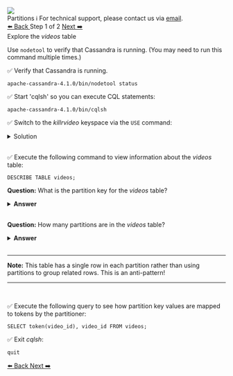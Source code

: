 <!-- TOP -->
<div class="top">
  <img class="scenario-academy-logo" src="https://datastax-academy.github.io/katapod-shared-assets/images/ds-academy-2023.svg" />
  <div class="scenario-title-section">
    <span class="scenario-title">Partitions</span>
    <span class="scenario-subtitle">ℹ️ For technical support, please contact us via <a href="mailto:academy@datastax.com">email</a>.</span>
  </div>
</div>

<!-- NAVIGATION -->
<div id="navigation-top" class="navigation-top">
 <a href='command:katapod.loadPage?[{"step":"intro"}]'
   class="btn btn-dark navigation-top-left">⬅️ Back
 </a>
<span class="step-count"> Step 1 of 2</span>
 <a href='command:katapod.loadPage?[{"step":"step2"}]' 
    class="btn btn-dark navigation-top-right">Next ➡️
  </a>
</div>

<!-- CONTENT -->
<div class="step-title">Explore the <em>videos</em> table</div>

Use `nodetool` to verify that Cassandra is running. (You may need to run this command multiple times.)

✅ Verify that Cassandra is running.
```
apache-cassandra-4.1.0/bin/nodetool status
```

✅ Start 'cqlsh' so you can execute CQL statements:
```
apache-cassandra-4.1.0/bin/cqlsh
```

✅ Switch to the *killrvideo* keyspace via the `USE` command:

<details class="katapod-details">
  <summary>Solution</summary>

```
USE killrvideo;
```

</details>
<br>

✅ Execute the following command to view information about the *videos* table: 
```
DESCRIBE TABLE videos;
```
**Question:** What is the partition key for the *videos* table?

<details><summary><b>Answer</b></summary>
<p>
The <i>video_id</i> column is the primary key.
</p>
</details>
<br>

**Question:** How many partitions are in the *videos* table?

<details><summary><b>Answer</b></summary>
<p>
One partition for each unique <i>video_id</i>.
</p>
</details>
<br>

---
**Note:** This table has a single row in each partition rather than using partitions to group related rows. This is an anti-pattern!

---
<br>


✅ Execute the following query to see how partition key values are mapped to tokens by the partitioner:
```
SELECT token(video_id), video_id FROM videos;
```

✅ Exit *cqlsh*:
```
quit
```

<!-- NAVIGATION -->
<div id="navigation-bottom" class="navigation-bottom">
 <a href='command:katapod.loadPage?[{"step":"intro"}]'
   class="btn btn-dark navigation-bottom-left">⬅️ Back
 </a>
 <a href='command:katapod.loadPage?[{"step":"step2"}]'
    class="btn btn-dark navigation-bottom-right">Next ➡️
  </a>
</div>
